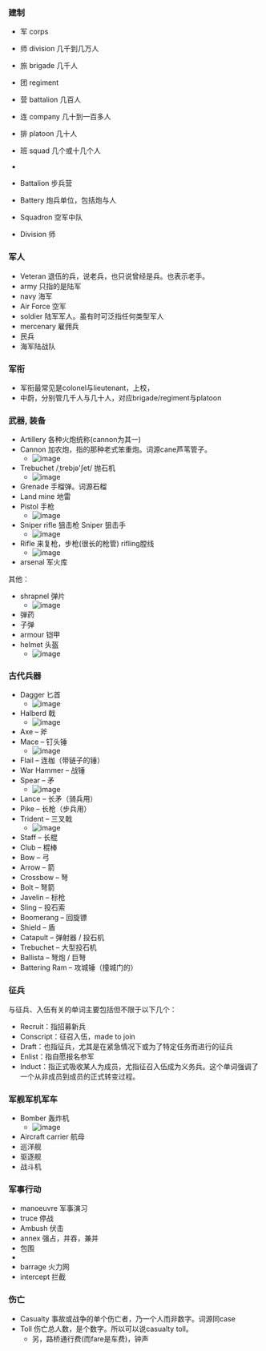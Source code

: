### 建制
- 军 corps
- 师 division 几千到几万人
- 旅 brigade 几千人
- 团 regiment
- 营 battalion 几百人
- 连 company 几十到一百多人
- 排 platoon 几十人
- 班 squad 几个或十几个人

-
- Battalion 步兵营
- Battery 炮兵单位，包括炮与人
- Squadron 空军中队
- Division 师

### 军人
- Veteran 退伍的兵，说老兵，也只说曾经是兵。也表示老手。
- army 只指的是陆军
- navy 海军
- Air Force 空军
- soldier 陆军军人。虽有时可泛指任何类型军人
- mercenary 雇佣兵
- 民兵
- 海军陆战队

### 军衔
- 军衔最常见是colonel与lieutenant，上校，
- 中蔚，分别管几千人与几十人，对应brigade/regiment与platoon

### 武器, 装备
- Artillery 各种火炮统称(cannon为其一)
- Cannon 加农炮，指的那种老式笨重炮。词源cane芦苇管子。
  - ![image](https://github.com/user-attachments/assets/32e9a499-5585-45ff-9105-cc3d4be6fe0c)
- Trebuchet /ˌtrebjə'ʃet/ 抛石机
  - ![image](https://github.com/user-attachments/assets/ff66bd15-cae0-417f-98ff-5fef19e16095)
- Grenade 手榴弹。词源石榴
- Land mine 地雷
- Pistol 手枪
  - ![image](https://github.com/user-attachments/assets/8049787f-d922-4063-921e-3e370f06ae6f)
- Sniper rifle 狙击枪 Sniper 狙击手
  - ![image](https://github.com/user-attachments/assets/9d437fd9-ba4b-4c2d-8d32-1305168b308b)
- Rifle 来复枪，步枪(很长的枪管) rifling膛线
  - ![image](https://github.com/user-attachments/assets/2b04c3fc-df57-45cd-bf8e-648fa67eba26)
- arsenal 军火库

其他：
- shrapnel 弹片
  - ![image](https://github.com/user-attachments/assets/897de50e-05b0-4bba-be23-679849f7e4b2)
- 弹药
- 子弹
- armour 铠甲
- helmet 头盔
  - ![image](https://github.com/user-attachments/assets/b1e38669-0622-4fb1-95b3-4677ac439184)

### 古代兵器
- Dagger 匕首
  - ![image](https://github.com/user-attachments/assets/b80e4e09-68fb-4ee2-8de5-adc1d4db38a6)
- Halberd 戟
  - ![image](https://github.com/user-attachments/assets/d2e1fb7f-ec62-4d09-9fc4-e5d1f5aa37df)
- Axe – 斧 
- Mace – 钉头锤
  - ![image](https://github.com/user-attachments/assets/285ec58a-3a74-425a-ac40-86bf55bff23c)
- Flail – 连枷（带链子的锤）
- War Hammer – 战锤
- Spear – 矛
  - ![image](https://github.com/user-attachments/assets/6c790514-aa86-419d-8015-74ee4c3a5796)
- Lance – 长矛（骑兵用）
- Pike – 长枪（步兵用）
- Trident – 三叉戟
  - ![image](https://github.com/user-attachments/assets/2d2170da-0841-4249-bb43-7b4483c30225)
- Staff – 长棍
- Club – 棍棒 
- Bow – 弓
- Arrow – 箭
- Crossbow – 弩
- Bolt – 弩箭
- Javelin – 标枪
- Sling – 投石索
- Boomerang – 回旋镖 
- Shield – 盾 
- Catapult – 弹射器 / 投石机
- Trebuchet – 大型投石机
- Ballista – 弩炮 / 巨弩
- Battering Ram – 攻城锤（撞城门的）

### 征兵
与征兵、入伍有关的单词主要包括但不限于以下几个：
- Recruit：指招募新兵
- Conscript：征召入伍，made to join
- Draft：也指征兵，尤其是在紧急情况下或为了特定任务而进行的征兵
- Enlist：指自愿报名参军
- Induct：指正式吸收某人为成员，尤指征召入伍成为义务兵。这个单词强调了一个从非成员到成员的正式转变过程。

### 军舰军机军车
- Bomber 轰炸机
  - ![image](https://github.com/user-attachments/assets/347d693e-490c-47af-9da0-8ef06ad4f227)
- Aircraft carrier 航母
- 巡洋舰
- 驱逐舰
- 战斗机

### 军事行动
- manoeuvre 军事演习
- truce 停战
- Ambush 伏击
- annex 强占，并吞，兼并
- 包围
- 
- barrage 火力网
- intercept 拦截

### 伤亡
- Casualty 事故或战争的单个伤亡者，乃一个人而非数字。词源同case
- Toll 伤亡总人数，是个数字。所以可以说casualty toll。
  - 另，路桥通行费(而fare是车费)，钟声


